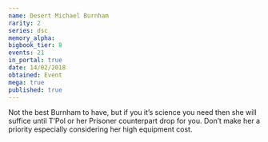 ```yaml
---
name: Desert Michael Burnham
rarity: 2
series: dsc
memory_alpha:
bigbook_tier: 8
events: 21
in_portal: true
date: 14/02/2018
obtained: Event
mega: true
published: true
---
```


Not the best Burnham to have, but if you it’s science you need then she will suffice until T’Pol or her Prisoner counterpart drop for you. Don’t make her a priority especially considering her high equipment cost.
